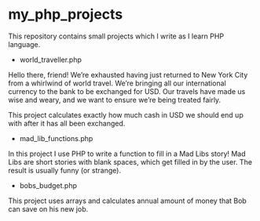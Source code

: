 # my_php_projects
This repository contains small projects which I write as I learn PHP language.

- world_traveller.php

Hello there, friend! We’re exhausted having just returned to New York City from a whirlwind of world travel. 
We’re bringing all our international currency to the bank to be exchanged for USD. 
Our travels have made us wise and weary, and we want to ensure we’re being treated fairly.

This project calculates exactly how much cash in USD we should end up with after it has all been exchanged.

- mad_lib_functions.php

In this project I use PHP to write a function to fill in a Mad Libs story! 
Mad Libs are short stories with blank spaces, which get filled in by the user.
The result is usually funny (or strange).

- bobs_budget.php

This project uses arrays and calculates annual amount of money that Bob can save on his new job.
